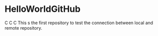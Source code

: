 # HelloWorldGitHub
C
C
C
This s the first repository to test the connection between local and remote repository. 
